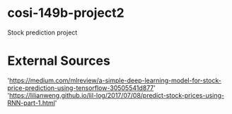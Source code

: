 # cosi-149b-project2
Stock prediction project

# External Sources
'https://medium.com/mlreview/a-simple-deep-learning-model-for-stock-price-prediction-using-tensorflow-30505541d877'
'https://lilianweng.github.io/lil-log/2017/07/08/predict-stock-prices-using-RNN-part-1.html'

